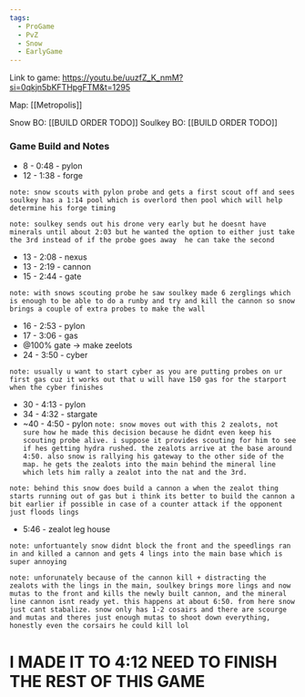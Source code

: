 ```yaml
---
tags:
  - ProGame
  - PvZ
  - Snow
  - EarlyGame
---
```

Link to game: https://youtu.be/uuzfZ_K_nmM?si=0qkjn5bKFTHpgFTM&t=1295

Map: [[Metropolis]]

Snow BO: [[BUILD ORDER TODO]]
Soulkey BO: [[BUILD ORDER TODO]]

### Game Build and Notes
- 8 - 0:48 - pylon
- 12 - 1:38 - forge

`note: snow scouts with pylon probe and gets a first scout off and sees soulkey has a 1:14 pool which is overlord then pool which will help determine his forge timing`

`note: soulkey sends out his drone very early but he doesnt have minerals until about 2:03 but he wanted the option to either just take the 3rd instead of if the probe goes away  he can take the second`

- 13 - 2:08 - nexus
- 13 - 2:19 - cannon
- 15 - 2:44 - gate

`note: with snows scouting probe he saw soulkey made 6 zerglings which is enough to be able to do a runby and try and kill the cannon so snow brings a couple of extra probes to make the wall`

- 16 - 2:53 - pylon
- 17 - 3:06 - gas
- @100% gate -> make zeelots
- 24 - 3:50 - cyber

`note: usually u want to start cyber as you are putting probes on ur first gas cuz it works out that u will have 150 gas for the starport when the cyber finishes`

- 30 - 4:13 - pylon
- 34 - 4:32 - stargate
- ~40 - 4:50 - pylon
`note: snow moves out with this 2 zealots, not sure how he made this decision because he didnt even keep his scouting probe alive. i suppose it provides scouting for him to see if hes getting hydra rushed. the zealots arrive at the base around 4:50. also snow is rallying his gateway to the other side of the map. he gets the zealots into the main behind the mineral line which lets him rally a zealot into the nat and the 3rd.`

`note: behind this snow does build a cannon a when the zealot thing starts running out of gas but i think its better to build the cannon a bit earlier if possible in case of a counter attack if the opponent just floods lings`

- 5:46 - zealot leg house

`note: unfortuantely snow didnt block the front and the speedlings ran in and killed a cannon and gets 4 lings into the main base which is super annoying`

`note: unforunately because of the cannon kill + distracting the zealots with the lings in the main, soulkey brings more lings and now mutas to the front and kills the newly built cannon, and the mineral line cannon isnt ready yet. this happens at about 6:50. from here snow just cant stabalize. snow only has 1-2 cosairs and there are scourge and mutas and theres just enough mutas to shoot down everything, honestly even the corsairs he could kill lol`
# I MADE IT TO 4:12 NEED TO FINISH THE REST OF THIS GAME
